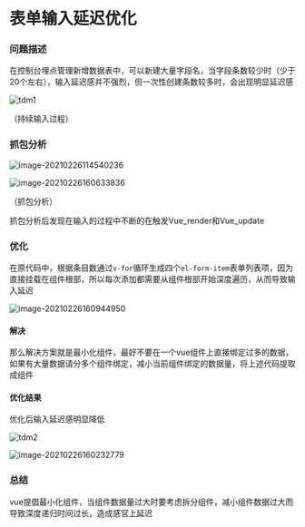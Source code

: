 # 表单输入延迟优化

### 问题描述

在控制台埋点管理新增数据表中，可以新建大量字段名，当字段条数较少时（少于20个左右），输入延迟感并不强烈，但一次性创建条数较多时，会出现明显延迟感

![tdm1](https://larmy-1303020690.cos.ap-guangzhou.myqcloud.com/tdm1.gif)

（持续输入过程）

### 抓包分析

![image-20210226114540236](https://larmy-1303020690.cos.ap-guangzhou.myqcloud.com/image-20210226114540236.png)

![image-20210226160633836](https://larmy-1303020690.cos.ap-guangzhou.myqcloud.com/image-20210226160633836.png)

（抓包分析）

抓包分析后发现在输入的过程中不断的在触发Vue_render和Vue_update

### 优化

在原代码中，根据条目数通过`v-for`循环生成四个`el-form-item`表单列表项，因为直接挂载在组件根部，所以每次添加都需要从组件根部开始深度遍历，从而导致输入延迟

![image-20210226160944950](https://larmy-1303020690.cos.ap-guangzhou.myqcloud.com/image-20210226160944950.png)

#### 解决

那么解决方案就是最小化组件，最好不要在一个vue组件上直接绑定过多的数据，如果有大量数据请分多个组件绑定，减小当前组件绑定的数据量，将上述代码提取成组件

#### 优化结果

优化后输入延迟感明显降低

![tdm2](https://larmy-1303020690.cos.ap-guangzhou.myqcloud.com/tdm2.gif)

![image-20210226160232779](https://larmy-1303020690.cos.ap-guangzhou.myqcloud.com/image-20210226160232779.png)

### 总结

vue提倡最小化组件，当组件数据量过大时要考虑拆分组件，减小组件数据过大而导致深度递归时间过长，造成感官上延迟